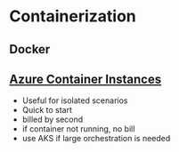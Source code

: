 # Containerization

## Docker

## [Azure Container Instances](https://github.com/Mykrowave/azure-architect-playbook/blob/master/containerization/azure-container-instances/readme.md)
- Useful for isolated scenarios
- Quick to start
- billed by second
- if container not running, no bill
- use AKS if large orchestration is needed


